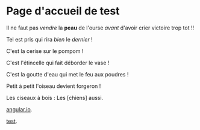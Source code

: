 # Page d'accueil de test

Il ne faut pas *vendre* la **peau** de l'ourse *avant* d'avoir crier victoire trop tot !!

Tel est pris qui rira *bien* le _dernier_ !

C'est la cerise sur le pompom !

C'est l'étincelle qui fait déborder le vase !

C'est la goutte d'eau qui met le feu aux poudres !

Petit à petit l'oiseau devient forgeron !

Les ciseaux à bois : Les [chiens] aussi.

[angular.io](https://angular.io/).

[test](#page/test.md).
